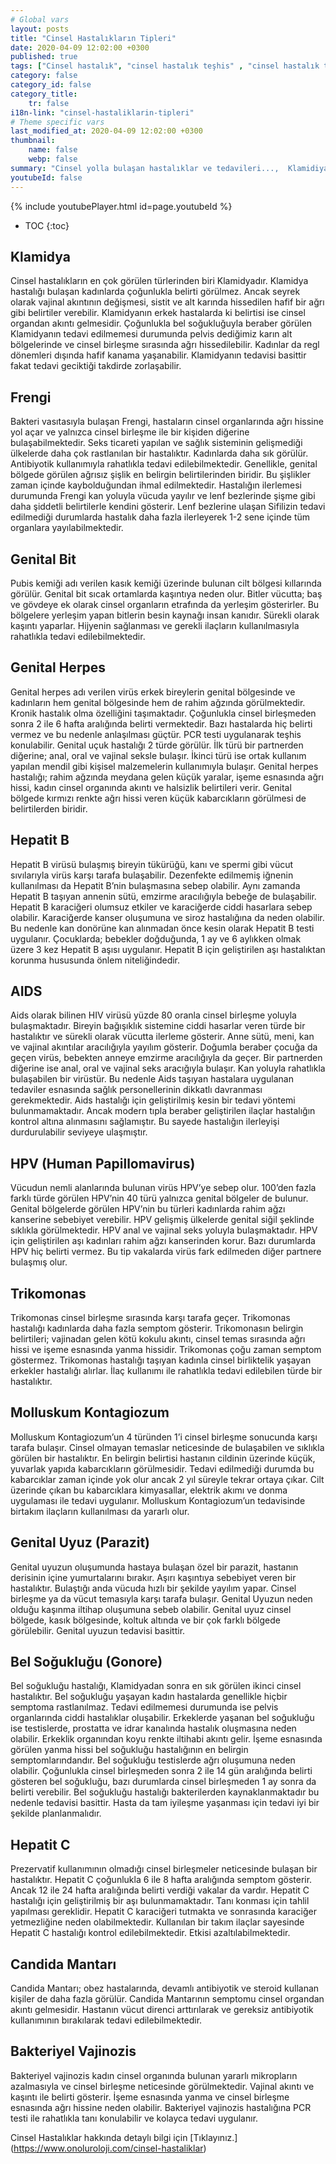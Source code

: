 ```yaml
---
# Global vars
layout: posts
title: "Cinsel Hastalıkların Tipleri"
date: 2020-04-09 12:02:00 +0300
published: true
tags: ["Cinsel hastalık", "cinsel hastalık teşhis" , "cinsel hastalık tedavi" , "cinsel hastalık belirti" , "cinsel hastalık kan tahlili" , "cinsel hastalık korunma yöntemleri" , "frengi", "genital herpes", "Klamidiya", "Genital bit", "Genital uçuk", "Hepatit B", "aids", "HPV", "hiv", "Trikomnas","Sifiliz", "Moluskum kantagiyozum", "Genital Uyuz", "Bel soğukluğu" , "gonore" , "cinsel hastalık çözüm" , "Moluskum kantagiyozum tedavi", "Bel soğukluğu tedavi" , "klamidya tedavi" , "frengi tedavi"  , " genital bit tedavi"  , " genital uçuk tedavi"  , "hepatit b tedavi"  , "hiv tedavi"  , "hpv tedavi" , "Trikomonas tedavi", "cinsel hastalık tahlil", "cinsel hastalık pcr testi" ]
category: false
category_id: false
category_title:
    tr: false
i18n-link: "cinsel-hastaliklarin-tipleri"
# Theme specific vars
last_modified_at: 2020-04-09 12:02:00 +0300
thumbnail:
    name: false
    webp: false
summary: "Cinsel yolla bulaşan hastalıklar ve tedavileri...,  Klamidiya, Şankı, Genital bit, Genital uçuk, Hepatit B, AIDS, HPV, Trikomonas, Sifiliz, Uyuz, Moluskum kantagiyozum ve Bel soğukluğu hastalıklarının belirtileri, teşhisleri ve tedavileri hakkında detaylı bilgi. "
youtubeId: false
---
```

{% include youtubePlayer.html id=page.youtubeId %}

* TOC
{:toc}

## Klamidya

Cinsel hastalıkların en çok görülen türlerinden biri Klamidyadır. Klamidya hastalığı bulaşan kadınlarda çoğunlukla belirti görülmez. Ancak seyrek olarak vajinal akıntının değişmesi, sistit ve alt karında hissedilen hafif bir ağrı gibi belirtiler verebilir. Klamidyanın erkek hastalarda ki belirtisi ise cinsel organdan akıntı gelmesidir. Çoğunlukla bel soğukluğuyla beraber görülen Klamidyanın tedavi edilmemesi durumunda pelvis dediğimiz karın alt bölgelerinde ve cinsel birleşme sırasında ağrı hissedilebilir. Kadınlar da regl dönemleri dışında hafif kanama yaşanabilir. Klamidyanın tedavisi basittir fakat tedavi geciktiği takdirde zorlaşabilir.

## Frengi

Bakteri vasıtasıyla bulaşan Frengi, hastaların cinsel organlarında ağrı hissine yol açar ve yalnızca cinsel birleşme ile bir kişiden diğerine bulaşabilmektedir. Seks ticareti yapılan ve sağlık sisteminin gelişmediği ülkelerde daha çok rastlanılan bir hastalıktır. Kadınlarda daha sık görülür. Antibiyotik kullanımıyla rahatlıkla tedavi edilebilmektedir. Genellikle, genital bölgede görülen ağrısız şişlik en belirgin belirtilerinden biridir. Bu şişlikler zaman içinde kaybolduğundan ihmal edilmektedir. Hastalığın ilerlemesi durumunda Frengi kan yoluyla vücuda yayılır ve lenf bezlerinde şişme gibi daha şiddetli belirtilerle kendini gösterir. Lenf bezlerine ulaşan Sifilizin tedavi edilmediği durumlarda hastalık daha fazla ilerleyerek 1-2 sene içinde tüm organlara yayılabilmektedir.

## Genital Bit

Pubis kemiği adı verilen kasık kemiği üzerinde bulunan cilt bölgesi kıllarında görülür. Genital bit sıcak ortamlarda kaşıntıya neden olur. Bitler vücutta; baş ve gövdeye ek olarak cinsel organların etrafında da yerleşim gösterirler. Bu bölgelere yerleşim yapan bitlerin besin kaynağı insan kanıdır. Sürekli olarak kaşıntı yaparlar. Hijyenin sağlanması ve gerekli ilaçların kullanılmasıyla rahatlıkla tedavi edilebilmektedir.

## Genital Herpes

Genital herpes adı verilen virüs erkek bireylerin genital bölgesinde ve kadınların hem genital bölgesinde hem de rahim ağzında görülmektedir. Kronik hastalık olma özelliğini taşımaktadır. Çoğunlukla cinsel birleşmeden sonra 2 ile 6 hafta aralığında belirti vermektedir. Bazı hastalarda hiç belirti vermez ve bu nedenle anlaşılması güçtür. PCR testi uygulanarak teşhis konulabilir. Genital uçuk hastalığı 2 türde görülür. İlk türü bir partnerden diğerine; anal, oral ve vajinal seksle bulaşır. İkinci türü ise ortak kullanım yapılan mendil gibi kişisel malzemelerin kullanımıyla bulaşır. Genital herpes hastalığı; rahim ağzında meydana gelen küçük yaralar, işeme esnasında ağrı hissi, kadın cinsel organında akıntı ve halsizlik belirtileri verir. Genital bölgede kırmızı renkte ağrı hissi veren küçük kabarcıkların görülmesi de belirtilerden biridir.


## Hepatit B

Hepatit B virüsü bulaşmış bireyin tükürüğü, kanı ve spermi gibi vücut sıvılarıyla virüs karşı tarafa bulaşabilir. Dezenfekte edilmemiş iğnenin kullanılması da Hepatit B’nin bulaşmasına sebep olabilir. Aynı zamanda Hepatit B taşıyan annenin sütü, emzirme aracılığıyla bebeğe de bulaşabilir. Hepatit B karaciğeri olumsuz etkiler ve karaciğerde ciddi hasarlara sebep olabilir. Karaciğerde kanser oluşumuna ve siroz hastalığına da neden olabilir. Bu nedenle kan donörüne kan alınmadan önce kesin olarak Hepatit B testi uygulanır. Çocuklarda; bebekler doğduğunda, 1 ay ve 6 aylıkken olmak üzere 3 kez Hepatit B aşısı uygulanır. Hepatit B için geliştirilen aşı hastalıktan korunma hususunda önlem niteliğindedir.

## AIDS

Aids olarak bilinen HIV virüsü yüzde 80 oranla cinsel birleşme yoluyla bulaşmaktadır. Bireyin bağışıklık sistemine ciddi hasarlar veren türde bir hastalıktır ve sürekli olarak vücutta ilerleme gösterir. Anne sütü, meni, kan ve vajinal akıntılar aracılığıyla yayılım gösterir. Doğumla beraber çocuğa da geçen virüs, bebekten anneye emzirme aracılığıyla da geçer. Bir partnerden diğerine ise anal, oral ve vajinal seks aracığıyla bulaşır. Kan yoluyla rahatlıkla bulaşabilen bir virüstür. Bu nedenle Aids taşıyan hastalara uygulanan tedaviler esnasında sağlık personellerinin dikkatlı davranması gerekmektedir. Aids hastalığı için geliştirilmiş kesin bir tedavi yöntemi bulunmamaktadır. Ancak modern tıpla beraber geliştirilen ilaçlar hastalığın kontrol altına alınmasını sağlamıştır. Bu sayede hastalığın ilerleyişi durdurulabilir seviyeye ulaşmıştır.

## HPV (Human Papillomavirus)

Vücudun nemli alanlarında bulunan virüs HPV’ye sebep olur. 100’den fazla farklı türde görülen HPV’nin 40 türü yalnızca genital bölgeler de bulunur. Genital bölgelerde görülen HPV’nin bu türleri kadınlarda rahim ağzı kanserine sebebiyet verebilir. HPV gelişmiş ülkelerde genital siğil şeklinde sıklıkla görülmektedir. HPV anal ve vajinal seks yoluyla bulaşmaktadır. HPV için geliştirilen aşı kadınları rahim ağzı kanserinden korur. Bazı durumlarda HPV hiç belirti vermez. Bu tip vakalarda virüs fark edilmeden diğer partnere bulaşmış olur.

## Trikomonas

Trikomonas cinsel birleşme sırasında karşı tarafa geçer. Trikomonas hastalığı kadınlarda daha fazla semptom gösterir. Trikomonasın belirgin belirtileri; vajinadan gelen kötü kokulu akıntı, cinsel temas sırasında ağrı hissi ve işeme esnasında yanma hissidir. Trikomonas çoğu zaman semptom göstermez. Trikomonas hastalığı taşıyan kadınla cinsel birliktelik yaşayan erkekler hastalığı alırlar. İlaç kullanımı ile rahatlıkla tedavi edilebilen türde bir hastalıktır.

## Molluskum Kontagiozum

Molluskum Kontagiozum’un 4 türünden 1’i cinsel birleşme sonucunda karşı tarafa bulaşır. Cinsel olmayan temaslar neticesinde de bulaşabilen ve sıklıkla görülen bir hastalıktır. En belirgin belirtisi hastanın cildinin üzerinde küçük, yuvarlak yapıda kabarcıkların görülmesidir. Tedavi edilmediği durumda bu kabarcıklar zaman içinde yok olur ancak 2 yıl süreyle tekrar ortaya çıkar. Cilt üzerinde çıkan bu kabarcıklara kimyasallar, elektrik akımı ve donma uygulaması ile tedavi uygulanır. Molluskum Kontagiozum’un tedavisinde birtakım ilaçların kullanılması da yararlı olur.

## Genital Uyuz (Parazit)

Genital uyuzun oluşumunda hastaya bulaşan özel bir parazit, hastanın derisinin içine yumurtalarını bırakır. Aşırı kaşıntıya sebebiyet veren  bir hastalıktır. Bulaştığı anda vücuda hızlı bir şekilde yayılım yapar. Cinsel birleşme ya da vücut temasıyla karşı tarafa bulaşır. Genital Uyuzun neden olduğu kaşınma iltihap oluşumuna sebeb olabilir. Genital uyuz cinsel bölgede, kasık bölgesinde, koltuk altında ve bir çok farklı bölgede görülebilir. Genital uyuzun tedavisi basittir.

## Bel Soğukluğu (Gonore)

Bel soğukluğu hastalığı, Klamidyadan sonra en sık görülen ikinci cinsel hastalıktır. Bel soğukluğu yaşayan kadın hastalarda genellikle hiçbir semptoma rastlanılmaz. Tedavi edilmemesi durumunda ise pelvis organlarında ciddi hastalıklar oluşabilir. Erkeklerde yaşanan bel soğukluğu ise testislerde, prostatta ve idrar kanalında hastalık oluşmasına neden olabilir. Erkeklik organından koyu renkte iltihabi akıntı gelir. İşeme esnasında görülen yanma hissi bel soğukluğu hastalığının en belirgin semptomlarındandır. Bel soğukluğu testislerde ağrı oluşumuna neden olabilir. Çoğunlukla cinsel birleşmeden sonra 2 ile 14 gün aralığında belirti gösteren bel soğukluğu, bazı durumlarda cinsel birleşmeden 1 ay sonra da belirti verebilir. Bel soğukluğu hastalığı bakterilerden kaynaklanmaktadır bu nedenle tedavisi basittir. Hasta da tam iyileşme yaşanması için tedavi iyi bir şekilde planlanmalıdır.

## Hepatit C

Prezervatif kullanımının olmadığı cinsel birleşmeler neticesinde bulaşan bir hastalıktır. Hepatit C çoğunlukla 6 ile 8 hafta aralığında semptom gösterir. Ancak 12 ile 24 hafta aralığında belirti verdiği vakalar da vardır. Hepatit C hastalığı için geliştirilmiş bir aşı bulunmamaktadır. Tanı konması için tahlil yapılması gereklidir. Hepatit C karaciğeri tutmakta ve sonrasında karaciğer yetmezliğine neden olabilmektedir. Kullanılan bir takım ilaçlar sayesinde Hepatit C hastalığı kontrol edilebilmektedir. Etkisi azaltılabilmektedir.

## Candida Mantarı

Candida Mantarı; obez hastalarında, devamlı antibiyotik ve steroid kullanan kişiler de daha fazla görülür. Candida Mantarının semptomu cinsel organdan akıntı gelmesidir. Hastanın vücut direnci arttırılarak ve gereksiz antibiyotik kullanımının bırakılarak tedavi edilebilmektedir.

## Bakteriyel Vajinozis

Bakteriyel vajinozis kadın cinsel organında bulunan yararlı mikropların azalmasıyla ve cinsel birleşme neticesinde görülmektedir. Vajinal akıntı ve kaşıntı ile belirti gösterir. İşeme esnasında yanma ve cinsel birleşme esnasında ağrı hissine neden olabilir. Bakteriyel vajinozis hastalığına PCR testi ile rahatlıkla tanı konulabilir ve kolayca tedavi uygulanır.



Cinsel Hastalıklar hakkında detaylı bilgi için [Tıklayınız.] (https://www.onoluroloji.com/cinsel-hastaliklar)
